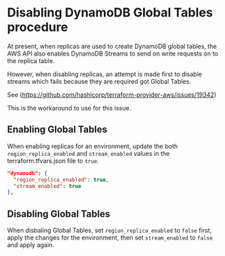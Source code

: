 # Disabling DynamoDB Global Tables procedure

At present, when replicas are used to create DynamoDB global tables, the AWS API also enables DynamoDB Streams to send on write requests on to the replica table.

However, when disabling replicas, an attempt is made first to disable streams which fails because they are required got Global Tables.

See (https://github.com/hashicorp/terraform-provider-aws/issues/19342)

This is the workaround to use for this issue.

## Enabling Global Tables

When enabling replicas for an environment, update the both `region_replica_enabled` and `stream_enabled` values in the terraform.tfvars.json file to `true`.

```json
"dynamodb": {
  "region_replica_enabled": true,
  "stream_enabled": true
},
```

## Disabling Global Tables

When disbaling Global Tables, set `region_replica_enabled` to `false` first, apply the changes for the environment, then set `stream_enabled` to `false` and apply again.
